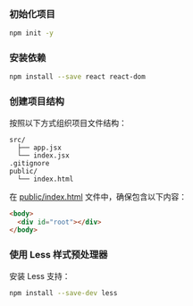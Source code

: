 ### 初始化项目
```bash
npm init -y
```

### 安装依赖
```bash
npm install --save react react-dom
```

### 创建项目结构
按照以下方式组织项目文件结构：
```
src/
  ├── app.jsx
  └── index.jsx
.gitignore
public/
  └── index.html
```

在 [public/index.html](file:///Users/zach/Desktop/mine/zach-fn/public/index.html) 文件中，确保包含以下内容：
```html
<body>
  <div id="root"></div>
</body>
```

### 使用 Less 样式预处理器
安装 Less 支持：
```bash
npm install --save-dev less
```